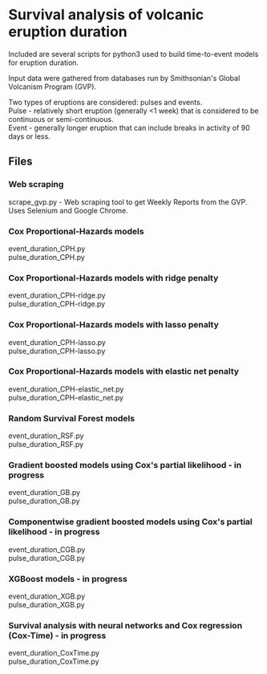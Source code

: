 # Survival analysis of volcanic eruption duration

Included are several scripts for python3 used to build time-to-event models for eruption duration.<br>

Input data were gathered from databases run by Smithsonian's Global Volcanism Program (GVP).<br>

Two types of eruptions are considered: pulses and events.<br>
Pulse - relatively short eruption (generally <1 week) that is considered to be continuous or semi-continuous.<br>
Event - generally longer eruption that can include breaks in activity of 90 days or less.

## Files

### Web scraping
scrape_gvp.py - Web scraping tool to get Weekly Reports from the GVP. Uses Selenium and Google Chrome.<br>

### Cox Proportional-Hazards models
event_duration_CPH.py<br>
pulse_duration_CPH.py<br>

### Cox Proportional-Hazards models with ridge penalty
event_duration_CPH-ridge.py<br>
pulse_duration_CPH-ridge.py<br>

### Cox Proportional-Hazards models with lasso penalty
event_duration_CPH-lasso.py<br>
pulse_duration_CPH-lasso.py<br>

### Cox Proportional-Hazards models with elastic net penalty
event_duration_CPH-elastic_net.py<br>
pulse_duration_CPH-elastic_net.py<br>

### Random Survival Forest models
event_duration_RSF.py<br>
pulse_duration_RSF.py<br>

### Gradient boosted models using Cox's partial likelihood - in progress
event_duration_GB.py<br>
pulse_duration_GB.py<br>

### Componentwise gradient boosted models using Cox's partial likelihood - in progress
event_duration_CGB.py<br>
pulse_duration_CGB.py<br>

### XGBoost models - in progress
event_duration_XGB.py<br>
pulse_duration_XGB.py<br>

### Survival analysis with neural networks and Cox regression (Cox-Time) - in progress
event_duration_CoxTime.py<br>
pulse_duration_CoxTime.py<br>